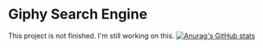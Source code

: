 # Giphy Search Engine
This project is not finished. I'm still working on this.
[![Anurag's GitHub stats](https://github-readme-stats.vercel.app/api?username=piyush-gupta092)](https://github.com/anuraghazra/github-readme-stats)
